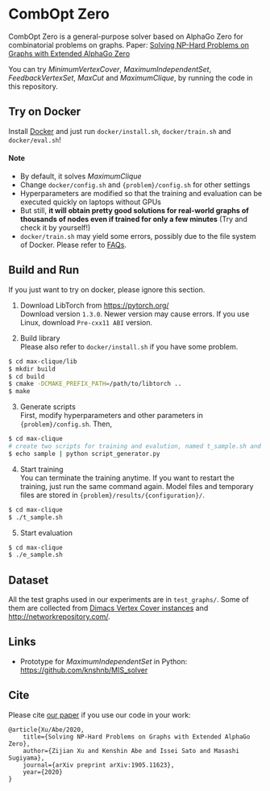 # CombOpt Zero
CombOpt Zero is a general-purpose solver based on AlphaGo Zero for combinatorial problems on graphs.
Paper: [Solving NP-Hard Problems on Graphs with Extended AlphaGo Zero](https://arxiv.org/abs/1905.11623)

You can try *MinimumVertexCover*, *MaximumIndependentSet*, *FeedbackVertexSet*, *MaxCut* and *MaximumClique*, by running the code in this repository.

## Try on Docker
Install [Docker](https://docs.docker.com/get-docker/) and just run `docker/install.sh`, `docker/train.sh` and `docker/eval.sh`!

#### Note
- By default, it solves *MaximumClique*
- Change `docker/config.sh` and `{problem}/config.sh` for other settings
- Hyperparameters are modified so that the training and evaluation can be executed quickly on laptops without GPUs
- But still, **it will obtain pretty good solutions for real-world graphs of thousands of nodes even if trained for only a few minutes** (Try and check it by yourself!)
- `docker/train.sh` may yield some errors, possibly due to the file system of Docker. Please refer to [FAQs](https://github.com/xuzijian629/combopt-zero/wiki/FAQs).

## Build and Run
If you just want to try on docker, please ignore this section.

1. Download LibTorch from https://pytorch.org/  
Download version `1.3.0`. Newer version may cause errors. If you use Linux, download `Pre-cxx11 ABI` version.

2. Build library  
Please also refer to `docker/install.sh` if you have some problem.
```bash
$ cd max-clique/lib
$ mkdir build
$ cd build
$ cmake -DCMAKE_PREFIX_PATH=/path/to/libtorch ..
$ make
```

3. Generate scripts  
First, modify hyperparameters and other parameters in `{problem}/config.sh`.
Then,
```bash
$ cd max-clique
# create two scripts for training and evalution, named t_sample.sh and e_sample.sh, based on config.sh
$ echo sample | python script_generator.py
```

4. Start training  
You can terminate the training anytime. If you want to restart the training, just run the same command again.
Model files and temporary files are stored in `{problem}/results/{configuration}/`.
```bash
$ cd max-clique
$ ./t_sample.sh
```

5. Start evaluation  
```bash
$ cd max-clique
$ ./e_sample.sh
```


## Dataset
All the test graphs used in our experiments are in `test_graphs/`. Some of them are collected from [Dimacs Vertex Cover instances](https://turing.cs.hbg.psu.edu/txn131/vertex_cover.html) and http://networkrepository.com/.

## Links
- Prototype for *MaximumIndependentSet* in Python: https://github.com/knshnb/MIS_solver

## Cite
Please cite [our paper](https://arxiv.org/abs/1905.11623) if you use our code in your work:

```
@article{Xu/Abe/2020,
    title={Solving NP-Hard Problems on Graphs with Extended AlphaGo Zero},
    author={Zijian Xu and Kenshin Abe and Issei Sato and Masashi Sugiyama},
    journal={arXiv preprint arXiv:1905.11623},
    year={2020}
}
```
